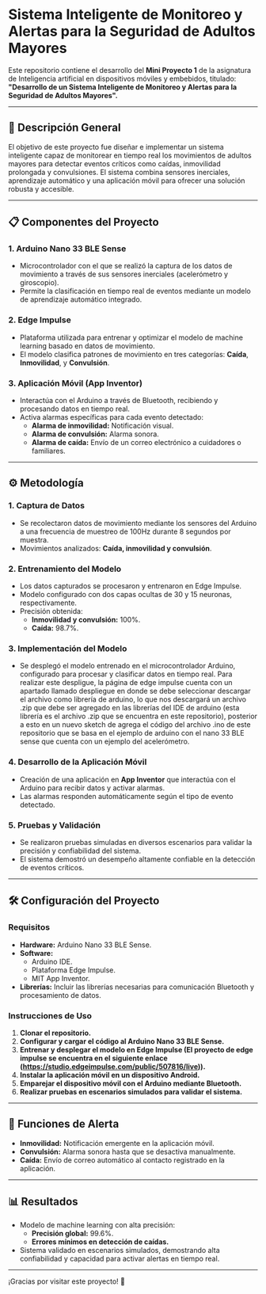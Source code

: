 # Sistema Inteligente de Monitoreo y Alertas para la Seguridad de Adultos Mayores

Este repositorio contiene el desarrollo del **Mini Proyecto 1** de la asignatura de Inteligencia artificial en dispositivos móviles y embebidos, titulado:  
**"Desarrollo de un Sistema Inteligente de Monitoreo y Alertas para la Seguridad de Adultos Mayores".**

---

## 📜 **Descripción General**
El objetivo de este proyecto fue diseñar e implementar un sistema inteligente capaz de monitorear en tiempo real los movimientos de adultos mayores para detectar eventos críticos como caídas, inmovilidad prolongada y convulsiones. El sistema combina sensores inerciales, aprendizaje automático y una aplicación móvil para ofrecer una solución robusta y accesible.

---

## 📋 **Componentes del Proyecto**

### 1. **Arduino Nano 33 BLE Sense**
- Microcontrolador con el que se realizó la captura de los datos de movimiento a través de sus sensores inerciales (acelerómetro y giroscopio).
- Permite la clasificación en tiempo real de eventos mediante un modelo de aprendizaje automático integrado.

### 2. **Edge Impulse**
- Plataforma utilizada para entrenar y optimizar el modelo de machine learning basado en datos de movimiento.
- El modelo clasifica patrones de movimiento en tres categorías: **Caída**, **Inmovilidad**, y **Convulsión**.

### 3. **Aplicación Móvil (App Inventor)**
- Interactúa con el Arduino a través de Bluetooth, recibiendo y procesando datos en tiempo real.
- Activa alarmas específicas para cada evento detectado:
  - **Alarma de inmovilidad:** Notificación visual.
  - **Alarma de convulsión:** Alarma sonora.
  - **Alarma de caída:** Envío de un correo electrónico a cuidadores o familiares.

---

## ⚙️ **Metodología**

### 1. **Captura de Datos**
- Se recolectaron datos de movimiento mediante los sensores del Arduino a una frecuencia de muestreo de 100Hz durante 8 segundos por muestra.
- Movimientos analizados: **Caída, inmovilidad y convulsión**.

### 2. **Entrenamiento del Modelo**
- Los datos capturados se procesaron y entrenaron en Edge Impulse.
- Modelo configurado con dos capas ocultas de 30 y 15 neuronas, respectivamente.
- Precisión obtenida:
  - **Inmovilidad y convulsión:** 100%.
  - **Caída:** 98.7%.

### 3. **Implementación del Modelo**
- Se desplegó el modelo entrenado en el microcontrolador Arduino, configurado para procesar y clasificar datos en tiempo real. Para realizar este despligue, la página de edge impulse cuenta con un apartado llamado despliegue en donde se debe seleccionar descargar el archivo como librería de arduino, lo que nos descargará un archivo .zip que debe ser agregado en las librerías del IDE de arduino (esta librería es el archivo .zip que se encuentra en este repositorio), posterior a esto en un nuevo sketch de agrega el código del archivo .ino de este repositorio que se basa en el ejemplo de arduino con el nano 33 BLE sense que cuenta con un ejemplo del acelerómetro.

### 4. **Desarrollo de la Aplicación Móvil**
- Creación de una aplicación en **App Inventor** que interactúa con el Arduino para recibir datos y activar alarmas.
- Las alarmas responden automáticamente según el tipo de evento detectado.

### 5. **Pruebas y Validación**
- Se realizaron pruebas simuladas en diversos escenarios para validar la precisión y confiabilidad del sistema.
- El sistema demostró un desempeño altamente confiable en la detección de eventos críticos.

---

## 🛠 **Configuración del Proyecto**

### Requisitos
- **Hardware:** Arduino Nano 33 BLE Sense.
- **Software:**
  - Arduino IDE.
  - Plataforma Edge Impulse.
  - MIT App Inventor.
- **Librerías:** Incluir las librerías necesarias para comunicación Bluetooth y procesamiento de datos.

### Instrucciones de Uso
1. **Clonar el repositorio.**
2. **Configurar y cargar el código al Arduino Nano 33 BLE Sense.**
3. **Entrenar y desplegar el modelo en Edge Impulse (El proyecto de edge impulse se encuentra en el siguiente enlace (https://studio.edgeimpulse.com/public/507816/live)).**
4. **Instalar la aplicación móvil en un dispositivo Android.**
5. **Emparejar el dispositivo móvil con el Arduino mediante Bluetooth.**
6. **Realizar pruebas en escenarios simulados para validar el sistema.**

---

## 🚨 **Funciones de Alerta**
- **Inmovilidad:** Notificación emergente en la aplicación móvil.
- **Convulsión:** Alarma sonora hasta que se desactiva manualmente.
- **Caída:** Envío de correo automático al contacto registrado en la aplicación.

---

## 📊 **Resultados**
- Modelo de machine learning con alta precisión:
  - **Precisión global:** 99.6%.
  - **Errores mínimos en detección de caídas.**
- Sistema validado en escenarios simulados, demostrando alta confiabilidad y capacidad para activar alertas en tiempo real.

---

¡Gracias por visitar este proyecto! 🌟
